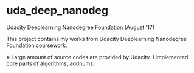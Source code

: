 # uda_deep_nanodeg
Udacity Deeplearning Nanodegree Foundation (August '17)

This project contains my works from Udacity Deeplearning Nanodegree Foundation coursework.

※ Large amount of source codes are provided by Udacity. I implemented core parts of algorithms, addnums.
